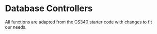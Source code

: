 # Database Controllers
All functions are adapted from the CS340 starter code with changes to fit our needs.